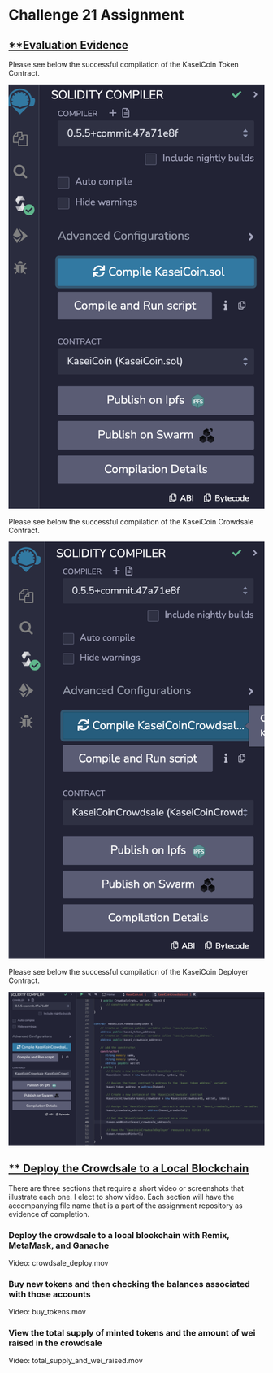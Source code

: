# Challenge 21 Assignment

## <ins>**Evaluation Evidence</ins>

Please see below the successful compilation of the KaseiCoin Token Contract.

![title](images/KaseiCoin_compilation.png)


Please see below the successful compilation of the KaseiCoin Crowdsale Contract.

![title](images/KaseiCoin_Crowdsale_compilation.png)


Please see below the successful compilation of the KaseiCoin Deployer Contract. 

![title](images/deployer_compilation.png)


## <ins>** Deploy the Crowdsale to a Local Blockchain</ins>

There are three sections that require a short video or screenshots that illustrate each one. I elect to show video. Each section will have the accompanying file name that is a part of the assignment repository as evidence of completion. 


### Deploy the crowdsale to a local blockchain with Remix, MetaMask, and Ganache

Video: crowdsale_deploy.mov


### Buy new tokens and then checking the balances associated with those accounts

Video: buy_tokens.mov


### View the total supply of minted tokens and the amount of wei raised in the crowdsale

Video: total_supply_and_wei_raised.mov




